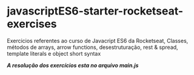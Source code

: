 # javascriptES6-starter-rocketseat-exercises
Exercicios referentes ao curso de Javacript ES6 da Rocketseat, Classes, métodos de arrays, arrow functions, desestruturação, rest &amp; spread, template literals e object short syntax


**_A resolução dos exercícios esta no arquivo main.js_**
